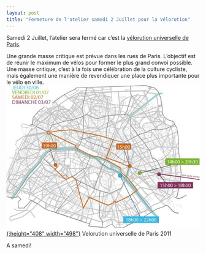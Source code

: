 ```yaml
---
layout: post
title: "Fermeture de l'atelier samedi 2 Juillet pour la Vélorution"
---
```



Samedi 2 Juillet, l’atelier sera fermé car c’est la [vélorution universelle de Paris](http://velorutionuniverselle.org/articles/).

Une grande masse critique est prévue dans les rues de Paris. L’objectif est de réunir le maximum de vélos pour former le plus grand convoi possible. Une masse critique, c’est à la fois une célébration de la culture cycliste, mais également une manière de revendiquer une place plus importante pour le vélo en ville.
[![](/assets/velorution1.jpg "velorution"){:height="408" width="498"}](/assets/velorution1.jpg)
Velorution universelle de Paris 2011


A samedi!
